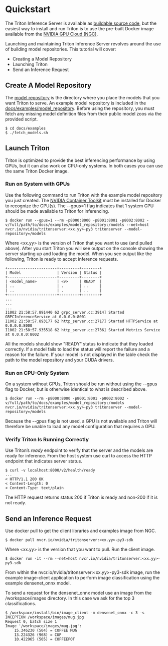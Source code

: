 <!--
# Copyright (c) 2018-2023, NVIDIA CORPORATION. All rights reserved.
#
# Redistribution and use in source and binary forms, with or without
# modification, are permitted provided that the following conditions
# are met:
#  * Redistributions of source code must retain the above copyright
#    notice, this list of conditions and the following disclaimer.
#  * Redistributions in binary form must reproduce the above copyright
#    notice, this list of conditions and the following disclaimer in the
#    documentation and/or other materials provided with the distribution.
#  * Neither the name of NVIDIA CORPORATION nor the names of its
#    contributors may be used to endorse or promote products derived
#    from this software without specific prior written permission.
#
# THIS SOFTWARE IS PROVIDED BY THE COPYRIGHT HOLDERS ``AS IS'' AND ANY
# EXPRESS OR IMPLIED WARRANTIES, INCLUDING, BUT NOT LIMITED TO, THE
# IMPLIED WARRANTIES OF MERCHANTABILITY AND FITNESS FOR A PARTICULAR
# PURPOSE ARE DISCLAIMED.  IN NO EVENT SHALL THE COPYRIGHT OWNER OR
# CONTRIBUTORS BE LIABLE FOR ANY DIRECT, INDIRECT, INCIDENTAL, SPECIAL,
# EXEMPLARY, OR CONSEQUENTIAL DAMAGES (INCLUDING, BUT NOT LIMITED TO,
# PROCUREMENT OF SUBSTITUTE GOODS OR SERVICES; LOSS OF USE, DATA, OR
# PROFITS; OR BUSINESS INTERRUPTION) HOWEVER CAUSED AND ON ANY THEORY
# OF LIABILITY, WHETHER IN CONTRACT, STRICT LIABILITY, OR TORT
# (INCLUDING NEGLIGENCE OR OTHERWISE) ARISING IN ANY WAY OUT OF THE USE
# OF THIS SOFTWARE, EVEN IF ADVISED OF THE POSSIBILITY OF SUCH DAMAGE.
-->

# Quickstart

The Triton Inference Server is available as [buildable source
  code](../customization_guide/build.md), but the easiest way to install and run Triton is to
  use the pre-built Docker image available from the [NVIDIA GPU
  Cloud (NGC)](https://ngc.nvidia.com).

Launching and maintaining Triton Inference Server revolves around the use of building model repositories. This tutorial will cover:

* Creating a Model Repository
* Launching Triton
* Send an Inference Request

## Create A Model Repository

The [model repository](../user_guide/model_repository.md) is the directory where you
place the models that you want Triton to serve. An example model
repository is included in the
[docs/examples/model_repository](../examples/model_repository). 
Before using the repository, you must fetch any missing model definition
files from their public model zoos via the provided script.

```
$ cd docs/examples
$ ./fetch_models.sh
```

## Launch Triton

Triton is optimized to provide the best inferencing performance by
using GPUs, but it can also work on CPU-only systems. In both cases
you can use the same Triton Docker image.

### Run on System with GPUs

Use the following command to run Triton with the example model
repository you just created. The [NVIDIA Container
Toolkit](https://github.com/NVIDIA/nvidia-docker) must be installed
for Docker to recognize the GPU(s). The --gpus=1 flag indicates that 1
system GPU should be made available to Triton for inferencing.

```
$ docker run --gpus=1 --rm -p8000:8000 -p8001:8001 -p8002:8002 -v/full/path/to/docs/examples/model_repository:/models --net=host 
nvcr.io/nvidia/tritonserver:<xx.yy>-py3 tritonserver --model-repository=/models
```

Where \<xx.yy\> is the version of Triton that you want to use (and
pulled above). After you start Triton you will see output on the
console showing the server starting up and loading the model. When you
see output like the following, Triton is ready to accept inference
requests.

```
+----------------------+---------+--------+
| Model                | Version | Status |
+----------------------+---------+--------+
| <model_name>         | <v>     | READY  |
| ..                   | .       | ..     |
| ..                   | .       | ..     |
+----------------------+---------+--------+
...
...
...
I1002 21:58:57.891440 62 grpc_server.cc:3914] Started GRPCInferenceService at 0.0.0.0:8001
I1002 21:58:57.893177 62 http_server.cc:2717] Started HTTPService at 0.0.0.0:8000
I1002 21:58:57.935518 62 http_server.cc:2736] Started Metrics Service at 0.0.0.0:8002
```
All the models should show "READY" status to indicate that they loaded correctly. If a model fails to load the status will report the failure and a reason for the failure. If your model is not displayed in the table check the path to the model repository and your CUDA drivers.

### Run on CPU-Only System

On a system without GPUs, Triton should be run without using the
--gpus flag to Docker, but is otherwise identical to what is described
above.

```
$ docker run --rm -p8000:8000 -p8001:8001 -p8002:8002 -v/full/path/to/docs/examples/model_repository:/models nvcr.io/nvidia/tritonserver:<xx.yy>-py3 tritonserver --model-repository=/models
```

Because the --gpus flag is not used, a GPU is not available and Triton
will therefore be unable to load any model configuration that requires
a GPU.

### Verify Triton Is Running Correctly

Use Triton’s *ready* endpoint to verify that the server and the models
are ready for inference. From the host system use curl to access the
HTTP endpoint that indicates server status.

```
$ curl -v localhost:8000/v2/health/ready
...
< HTTP/1.1 200 OK
< Content-Length: 0
< Content-Type: text/plain
```

The HTTP request returns status 200 if Triton is ready and non-200 if
it is not ready.

## Send an Inference Request

Use docker pull to get the client libraries and examples image
from NGC.

```
$ docker pull nvcr.io/nvidia/tritonserver:<xx.yy>-py3-sdk
```

Where \<xx.yy\> is the version that you want to pull. Run the client
image.

```
$ docker run -it --rm --net=host nvcr.io/nvidia/tritonserver:<xx.yy>-py3-sdk
```

From within the nvcr.io/nvidia/tritonserver:<xx.yy>-py3-sdk
image, run the example image-client application to perform image
classification using the example densenet_onnx model.

To send a request for the densenet_onnx model use an image from the
/workspace/images directory. In this case we ask for the top 3
classifications.

```
$ /workspace/install/bin/image_client -m densenet_onnx -c 3 -s INCEPTION /workspace/images/mug.jpg
Request 0, batch size 1
Image '/workspace/images/mug.jpg':
    15.346230 (504) = COFFEE MUG
    13.224326 (968) = CUP
    10.422965 (505) = COFFEEPOT
```
